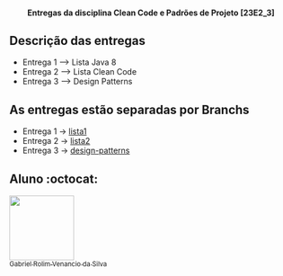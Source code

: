 <h4 align="center">
   Entregas da disciplina Clean Code e Padrões de Projeto [23E2_3]
</h4>

## Descrição das entregas

- Entrega 1 --> Lista Java 8
- Entrega 2 --> Lista Clean Code
- Entrega 3 --> Design Patterns

## As entregas estão separadas por Branchs

- Entrega 1 -> [lista1](https://github.com/Gabriel-Venancio/java-8-clean-code/tree/lista-1)
- Entrega 2 -> [lista2](https://github.com/Gabriel-Venancio/java-8-clean-code/tree/lista2)
- Entrega 3 -> [design-patterns](https://github.com/Gabriel-Venancio/java-8-clean-code/tree/design-patterns)

## Aluno :octocat:

[<img src="https://avatars.githubusercontent.com/u/63819323?v=4" width=115><br><sub>Gabriel Rolim Venancio da Silva</sub>](https://github.com/Gabriel-Venancio) 



